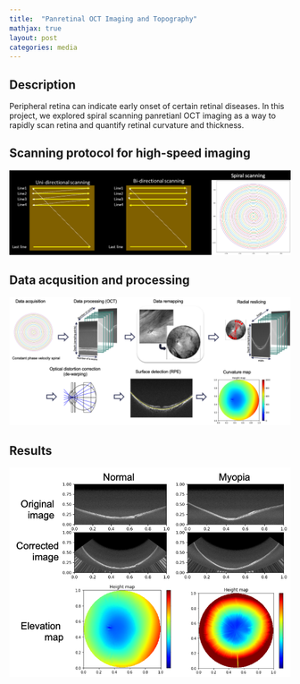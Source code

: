 ```yaml
---
title:  "Panretinal OCT Imaging and Topography"
mathjax: true
layout: post
categories: media
---
```


## Description

Peripheral retina can indicate early onset of certain retinal diseases. In this project, we explored spiral scanning panretianl OCT imaging as a way to rapidly scan retina and quantify retinal curvature and thickness. 

## Scanning protocol for high-speed imaging

![System Diagram](/assets/img/project3-1.png)

## Data acqusition and processing

![System Diagram](/assets/img/project3-2.png)

## Results

![System Diagram](/assets/img/project3-3.png)